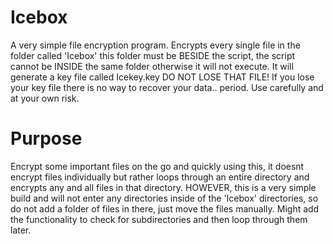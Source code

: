 # Icebox
A very simple file encryption program.
Encrypts every single file in the folder called 'Icebox' this folder must be BESIDE the script, the script cannot be INSIDE the same folder
otherwise it will not execute. It will generate a key file called Icekey.key DO NOT LOSE THAT FILE!
If you lose your key file there is no way to recover your data.. period. Use carefully and at your own risk.

# Purpose
Encrypt some important files on the go and quickly using this, it doesnt encrypt files individually but rather loops through an entire directory and encrypts
any and all files in that directory. HOWEVER, this is a very simple build and will not enter any directories inside of the 'Icebox' directories, so do not
add a folder of files in there, just move the files manually. Might add the functionality to check for subdirectories and then loop through them later.
